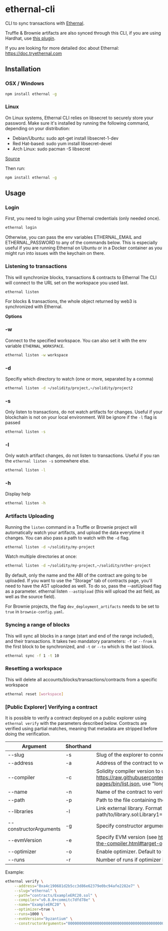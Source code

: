# ethernal-cli

CLI to sync transactions with [Ethernal](https://www.tryethernal.com).

Truffle & Brownie artifacts are also synced through this CLI, if you are using Hardhat, use [this plugin](https://github.com/antoinedc/hardhat-ethernal).

If you are looking for more detailed doc about Ethernal: https://doc.tryethernal.com

## Installation

### OSX / Windows
```bash
npm install ethernal -g
```

### Linux
On Linux systems, Ethernal CLI relies on libsecret to securely store your password.
Make sure it's installed by running the following command, depending on your distribution:
- Debian/Ubuntu: sudo apt-get install libsecret-1-dev
- Red Hat-based: sudo yum install libsecret-devel
- Arch Linux: sudo pacman -S libsecret

[Source](https://github.com/atom/node-keytar#on-linux)

Then run:
```bash
npm install ethernal -g
```

## Usage

### Login
First, you need to login using your Ethernal credentials (only needed once).
```bash
ethernal login
```

Otherwise, you can pass the env variables ETHERNAL_EMAIL and ETHERNAL_PASSWORD to any of the commands below. This is especially useful if you are running Ethernal on Ubuntu or in a Docker container as you might run into issues with the keychain on there.

### Listening to transactions
This will synchronize blocks, transactions & contracts to Ethernal
The CLI will connect to the URL set on the workspace you used last.
```bash
ethernal listen
```
For blocks & transactions, the whole object returned by web3 is synchronized with Ethernal.

__Options__

### -w
Connect to the specified workspace. You can also set it with the env variable `ETHERNAL_WORKSPACE`.
```bash
ethernal listen -w workspace
```

### -d
Specifiy which directory to watch (one or more, separated by a comma)
```bash
ethernal listen -d ~/solidity/project,~/solidity/project2
```

### -s
Only listen to transactions, do not watch artifacts for changes. Useful if your blockchain is not on your local environment.
Will be ignore if the ```-l``` flag is passed
```bash
ethernal listen -s
```

### -l
Only watch artifact changes, do not listen to transactions. Useful if you ran the ```ethernal listen -s``` somewhere else.
```bash
ethernal listen -l
```

### -h
Display help
```bash
ethernal listen -h
```

### Artifacts Uploading
Running the ```listen``` command in a Truffle or Brownie project will automatically watch your artifacts, and upload the data everytime it changes.
You can also pass a path to watch with the ```-d``` flag.
```bash
ethernal listen -d ~/solidity/my-project
```
Watch multiple directories at once:
```bash
ethernal listen -d ~/solidity/my-project,~/solidity/other-project
```

By default, only the name and the ABI of the contract are going to be uploaded. If you want to use the "Storage" tab of contracts page, you'll need to have the AST uploaded as well. To do so, pass the --astUpload flag as a parameter.
ethernal listen ```--astUpload``` (this will upload the ast field, as well as the source field).

For Brownie projects, the flag ```dev_deployment_artifacts``` needs to be set to ```true``` in ```brownie-config.yaml```.

### Syncing a range of blocks

This will sync all blocks in a range (start and end of the range included), and their transactions. It takes two mandatory parameters: ```-f``` or ```--from``` is the first block to be synchronized, and ```-t``` or ```--to``` which is the last block.
```bash
ethernal sync -f 1 -t 10
```

### Resetting a workspace

This will delete all accounts/blocks/transactions/contracts from a specific workspace
```bash
ethernal reset [workspace]
```

### [Public Explorer] Verifying a contract

It is possible to verify a contract deployed on a public explorer using `ethernal verify` with the parameters described below.
Contracts are verified using partial matches, meaning that metadata are stripped before doing the verification.

| Argument               | Shorthand | description                                                                                                                                          | Type    | Required |
|------------------------|-----------|------------------------------------------------------------------------------------------------------------------------------------------------------|---------|----------|
| --slug                 | -s        | Slug of the explorer to connect to                                                                                                                   | string  | Yes      |
| --address              | -a        | Address of the contract to verify                                                                                                                    | string  | Yes      |
| --compiler             | -c        | Solidity compiler version to use (See list here https://raw.githubusercontent.com/ethereum/solc-bin/gh-pages/bin/list.json, use "longVersion" field) | string  | Yes      |
| --name                 | -n        | Name of the contract to verify                                                                                                                       | string  | Yes      |
| --path                 | -p        | Path to the file containing the contract to verify                                                                                                   | string  | Yes      |
| --libraries            | -l        | Link external library. Format path/to/library.sol:Library1=0x1234,path/to/library.sol:Library2=0x12345                                               | string  | No       |
| --constructorArguments | -g        | Specify constructor arguments (ABI encoded)                                                                                                          | string  | No       |
| --evmVersion           | -e        | Specify EVM version (see https://docs.soliditylang.org/en/v0.8.16/using-the-compiler.html#target-options for valid options). Default to latest       | string  | No       |
| --optimizer            | -o        | Enable optimizer. Default to false                                                                                                                   | boolean | No       |
| --runs                 | -r        | Number of runs if optimizer is enabled                                                                                                               | number  | no       |

Example:
```bash
ethernal verify \
    --address="0xa4c190681d2b5cc3d86e62379e0bc94afe2282e7" \
    --slug="ethernal" \
    --path="contracts/ExampleERC20.sol" \
    --compiler="v0.8.0+commitc7dfd78e" \
    --name="ExampleERC20" \
    --optimizer=true \
    --runs=1000 \
    --evmVersion="byzantium" \
    --constructorArguments="000000000000000000000000000000000000000000000000000000000000002000000000000000000000000000000000000000000000000000000000000000024869000000000000000000000000000000000000000000000000000000000000"
```